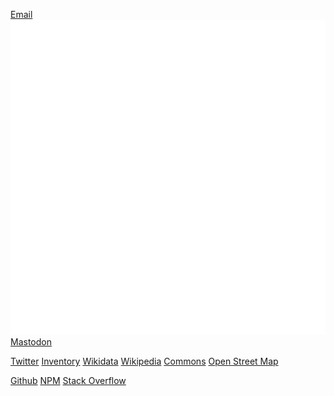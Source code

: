 <a class="email" href="mailto:max<at>maxlath.eu?subject=Hi!" title="Email"><i class="fa fa-envelope"></i><span>Email</span></a>
<a class="mastodon" href="http://mastodon.social/@maxlath" title="Mastodon" target="_blank" rel="me"><img src="/assets/img/mastodon-inverted-2.svg"><span>Mastodon</span></a>
<!-- Do not set the title to "Twitter" has ad blockers might hide it -->
<a class="twitter" href="https://twitter.com/maxlath" title="Twitter Feed" target="_blank" rel="me"><i class="fa fa-twitter"></i><span>Twitter</span></a>
<a class="inventory" href="https://inventaire.io/inventory/max" title="Inventaire" target="_blank"><i class="fa fa-book"></i><span>Inventory</span></a>
<a class="wikidata" href="https://www.wikidata.org/wiki/Special:Contributions/maxlath" title="Wikidata" target="_blank"><i class="fa fa-barcode"></i><span>Wikidata</span></a>
<a class="wikipedia" href="https://fr.wikipedia.org/wiki/Sp%C3%A9cial:Contributions/maxlath" title="Wikipedia" target="_blank"><i class="fa fa-wikipedia-w"></i><span>Wikipedia</span></a>
<a class="commons" href="https://commons.wikimedia.org/w/index.php?title=Special:ListFiles/maxlath&ilshowall=1" title="Commons" target="_blank"><i class="fa fa-photo"></i><span>Commons</span></a>
<a class="openstreetmap" href="http://www.openstreetmap.org/user/maxlath" title="OpenStreetMap" target="_blank"><i class="fa fa-map-o"></i><span>Open Street Map</span></a>
<!-- <a class="liberapay" href="https://liberapay.com/maxlath" title="Liberapay" target="_blank"><i class="fa fa-money"></i><span>Liberapay</span></a> -->
<a class="github" href="http://github.com/maxlath/" title="Github" target="_blank"><i class="fa fa-github"></i><span>Github</span></a>
<a class="npm" href="https://www.npmjs.com/~maxlath" title="npm" target="_blank"><i class="fa fa-cubes"></i><span>NPM</span></a>
<a class="stackoverflow" href="http://stackoverflow.com/users/3324977/maxlath" title="StackOverflow" target="_blank"><i class="fa fa-stack-overflow"></i><span>Stack Overflow</span></a>
